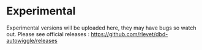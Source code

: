 # Experimental

Experimental versions will be uploaded here, they may have bugs so watch out.
Please see official releases : https://github.com/rlevet/dbd-autowiggle/releases
